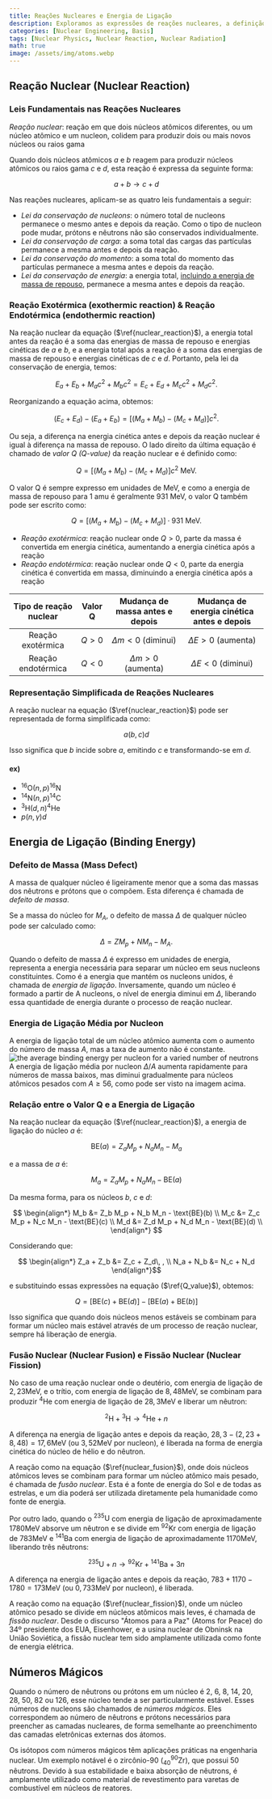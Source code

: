 ```yaml
---
title: Reações Nucleares e Energia de Ligação
description: Exploramos as expressões de reações nucleares, a definição do valor Q (Q-value), e os conceitos de defeito de massa (mass defect) e energia de ligação (binding energy).
categories: [Nuclear Engineering, Basis]
tags: [Nuclear Physics, Nuclear Reaction, Nuclear Radiation]
math: true
image: /assets/img/atoms.webp
---
```

## Reação Nuclear (Nuclear Reaction)
### Leis Fundamentais nas Reações Nucleares
*Reação nuclear*: reação em que dois núcleos atômicos diferentes, ou um núcleo atômico e um nucleon, colidem para produzir dois ou mais novos núcleos ou raios gama

Quando dois núcleos atômicos $a$ e $b$ reagem para produzir núcleos atômicos ou raios gama $c$ e $d$, esta reação é expressa da seguinte forma:

$$ a + b \rightarrow c + d \tag{1} \label{nuclear_reaction}$$

Nas reações nucleares, aplicam-se as quatro leis fundamentais a seguir:

- *Lei da conservação de nucleons*: o número total de nucleons permanece o mesmo antes e depois da reação. Como o tipo de nucleon pode mudar, prótons e nêutrons não são conservados individualmente.
- *Lei da conservação de carga*: a soma total das cargas das partículas permanece a mesma antes e depois da reação.
- *Lei da conservação do momento*: a soma total do momento das partículas permanece a mesma antes e depois da reação.
- *Lei da conservação de energia*: a energia total, <u>incluindo a energia de massa de repouso</u>, permanece a mesma antes e depois da reação.

### Reação Exotérmica (exothermic reaction) & Reação Endotérmica (endothermic reaction)
Na reação nuclear da equação ($\ref{nuclear_reaction}$), a energia total antes da reação é a soma das energias de massa de repouso e energias cinéticas de $a$ e $b$, e a energia total após a reação é a soma das energias de massa de repouso e energias cinéticas de $c$ e $d$. Portanto, pela lei da conservação de energia, temos:

$$ E_a + E_b + M_a c^2 + M_b c^2 = E_c + E_d + M_c c^2 + M_d c^2. $$

Reorganizando a equação acima, obtemos:

$$ (E_c + E_d) - (E_a + E_b) = [(M_a + M_b) - (M_c + M_d)]c^2. $$

Ou seja, a diferença na energia cinética antes e depois da reação nuclear é igual à diferença na massa de repouso.
O lado direito da última equação é chamado de *valor Q (Q-value)* da reação nuclear e é definido como:

$$ Q = [(M_a + M_b) - (M_c + M_d)]c^2 \ \text{MeV}.\tag{2} \label{Q_value} $$

O valor Q é sempre expresso em unidades de MeV, e como a energia de massa de repouso para 1 amu é geralmente 931 MeV, o valor Q também pode ser escrito como:

$$ Q = [(M_a + M_b) - (M_c + M_d)]\cdot 931 \ \text{MeV}.\tag{3} $$

- *Reação exotérmica*: reação nuclear onde $Q>0$, parte da massa é convertida em energia cinética, aumentando a energia cinética após a reação
- *Reação endotérmica*: reação nuclear onde $Q<0$, parte da energia cinética é convertida em massa, diminuindo a energia cinética após a reação

| Tipo de reação nuclear | Valor Q | Mudança de massa antes e depois | Mudança de energia cinética antes e depois |
| :---: | :---: | :---: | :---: |
| Reação exotérmica | $Q>0$ | $\Delta m<0$ (diminui) | $\Delta E>0$ (aumenta) |
| Reação endotérmica | $Q<0$ | $\Delta m>0$ (aumenta) | $\Delta E<0$ (diminui) |

### Representação Simplificada de Reações Nucleares
A reação nuclear na equação ($\ref{nuclear_reaction}$) pode ser representada de forma simplificada como:

$$ a(b, c)d $$

Isso significa que $b$ incide sobre $a$, emitindo $c$ e transformando-se em $d$.

#### ex)
- $^{16} \text{O}(n,p)^{16}\text{N}$
- $^{14} \text{N}(n,p)^{14}\text{C}$
- $^{3} \text{H}(d,n)^{4}\text{He}$
- $p(n,\gamma)d$

## Energia de Ligação (Binding Energy)
### Defeito de Massa (Mass Defect)
A massa de qualquer núcleo é ligeiramente menor que a soma das massas dos nêutrons e prótons que o compõem. Esta diferença é chamada de *defeito de massa*.

Se a massa do núcleo for $M_A$, o defeito de massa $\Delta$ de qualquer núcleo pode ser calculado como:

$$ \Delta = ZM_p + NM_n - M_A. $$

Quando o defeito de massa $\Delta$ é expresso em unidades de energia, representa a energia necessária para separar um núcleo em seus nucleons constituintes. Como é a energia que mantém os nucleons unidos, é chamada de *energia de ligação*. Inversamente, quando um núcleo é formado a partir de A nucleons, o nível de energia diminui em $\Delta$, liberando essa quantidade de energia durante o processo de reação nuclear.

### Energia de Ligação Média por Nucleon
A energia de ligação total de um núcleo atômico aumenta com o aumento do número de massa $A$, mas a taxa de aumento não é constante.  
![the average binding energy per nucleon for a varied number of neutrons](https://upload.wikimedia.org/wikipedia/commons/5/53/Binding_energy_curve_-_common_isotopes.svg)  
A energia de ligação média por nucleon $\Delta/A$ aumenta rapidamente para números de massa baixos, mas diminui gradualmente para núcleos atômicos pesados com $A\geq56$, como pode ser visto na imagem acima.

### Relação entre o Valor Q e a Energia de Ligação
Na reação nuclear da equação ($\ref{nuclear_reaction}$), a energia de ligação do núcleo $a$ é:

$$ \text{BE}(a) = Z_a M_p + N_a M_n - M_a $$

e a massa de $a$ é:

$$ M_a = Z_a M_p + N_a M_n - \text{BE}(a) $$

Da mesma forma, para os núcleos $b$, $c$ e $d$:

$$ \begin{align*}
M_b &= Z_b M_p + N_b M_n - \text{BE}(b) \\
M_c &= Z_c M_p + N_c M_n - \text{BE}(c) \\
M_d &= Z_d M_p + N_d M_n - \text{BE}(d) \\
\end{align*} $$

Considerando que:

$$ \begin{align*}
Z_a + Z_b &= Z_c + Z_d\, , \\
N_a + N_b &= N_c + N_d
\end{align*}$$

e substituindo essas expressões na equação ($\ref{Q_value}$), obtemos:

$$ Q = [\text{BE}(c) + \text{BE}(d)] - [\text{BE}(a) + \text{BE}(b)] $$

Isso significa que quando dois núcleos menos estáveis se combinam para formar um núcleo mais estável através de um processo de reação nuclear, sempre há liberação de energia.

### Fusão Nuclear (Nuclear Fusion) e Fissão Nuclear (Nuclear Fission)
No caso de uma reação nuclear onde o deutério, com energia de ligação de $2,23\text{MeV}$, e o trítio, com energia de ligação de $8,48\text{MeV}$, se combinam para produzir $^4\text{He}$ com energia de ligação de $28,3\text{MeV}$ e liberar um nêutron:

$$ ^2\text{H} + {^3\text{H}} \rightarrow {^4\text{He}} + n \tag{4} \label{nuclear_fusion}$$

A diferença na energia de ligação antes e depois da reação, $28,3-(2,23+8,48)=17,6\text{MeV}$ (ou $3,52\text{MeV}$ por nucleon), é liberada na forma de energia cinética do núcleo de hélio e do nêutron.

A reação como na equação ($\ref{nuclear_fusion}$), onde dois núcleos atômicos leves se combinam para formar um núcleo atômico mais pesado, é chamada de *fusão nuclear*. Esta é a fonte de energia do Sol e de todas as estrelas, e um dia poderá ser utilizada diretamente pela humanidade como fonte de energia.

Por outro lado, quando o $^{235}\text{U}$ com energia de ligação de aproximadamente $1780\text{MeV}$ absorve um nêutron e se divide em $^{92}\text{Kr}$ com energia de ligação de $783\text{MeV}$ e $^{141}\text{Ba}$ com energia de ligação de aproximadamente $1170\text{MeV}$, liberando três nêutrons:

$$ {^{235}\text{U}} + n \rightarrow {^{92}\text{Kr}} + {^{141}\text{Ba}} + 3n \tag{5} \label{nuclear_fission}$$

A diferença na energia de ligação antes e depois da reação, $783+1170-1780=173\text{MeV}$ (ou $0,733\text{MeV}$ por nucleon), é liberada.

A reação como na equação ($\ref{nuclear_fission}$), onde um núcleo atômico pesado se divide em núcleos atômicos mais leves, é chamada de *fissão nuclear*. Desde o discurso "Átomos para a Paz" (Atoms for Peace) do 34º presidente dos EUA, Eisenhower, e a usina nuclear de Obninsk na União Soviética, a fissão nuclear tem sido amplamente utilizada como fonte de energia elétrica.

## Números Mágicos
Quando o número de nêutrons ou prótons em um núcleo é 2, 6, 8, 14, 20, 28, 50, 82 ou 126, esse núcleo tende a ser particularmente estável. Esses números de nucleons são chamados de *números mágicos*. Eles correspondem ao número de nêutrons e prótons necessários para preencher as camadas nucleares, de forma semelhante ao preenchimento das camadas eletrônicas externas dos átomos.

Os isótopos com números mágicos têm aplicações práticas na engenharia nuclear. Um exemplo notável é o zircônio-90 ($^{90}_{40} \mathrm{Zr}$), que possui 50 nêutrons. Devido à sua estabilidade e baixa absorção de nêutrons, é amplamente utilizado como material de revestimento para varetas de combustível em núcleos de reatores.
